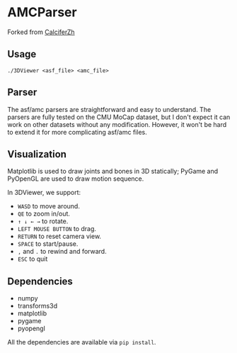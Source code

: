 # AMCParser

Forked from [CalciferZh](https://github.com/CalciferZh/AMCParser)

## Usage

`./3DViewer <asf_file> <amc_file>`

## Parser

The asf/amc parsers are straightforward and easy to understand. The parsers are fully tested on the CMU MoCap dataset, but I don't expect it can work on other datasets without any modification. However, it won't be hard to extend it for more complicating asf/amc files.

## Visualization

Matplotlib is used to draw joints and bones in 3D statically; PyGame and PyOpenGL are used to draw motion sequence.

In 3DViewer, we support:

* `WASD` to move around.
* `QE` to zoom in/out.
* `↑ ↓ ← →` to rotate.
* `LEFT MOUSE BUTTON` to drag.
* `RETURN` to reset camera view.
* `SPACE` to start/pause.
* `,` and `.` to rewind and forward.
* `ESC` to quit

## Dependencies

* numpy
* transforms3d
* matplotlib
* pygame
* pyopengl

All the dependencies are available via `pip install`.
